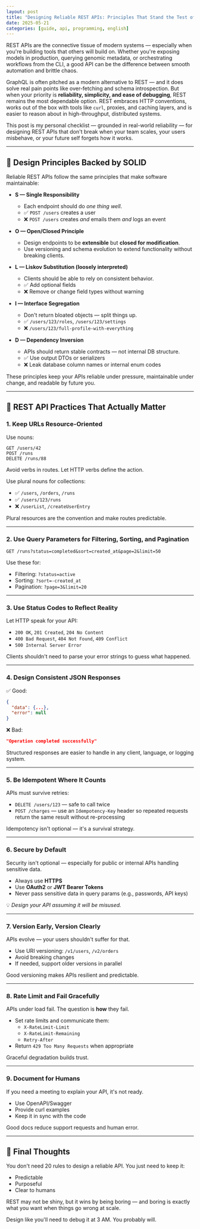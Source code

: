 ```yaml
---
layout: post
title: "Designing Reliable REST APIs: Principles That Stand the Test of Time"
date: 2025-05-21
categories: [guide, api, programming, english]
---
```


REST APIs are the connective tissue of modern systems — especially when you're building tools that others will build on. Whether you're exposing models in production, querying genomic metadata, or orchestrating workflows from the CLI, a good API can be the difference between smooth automation and brittle chaos.

GraphQL is often pitched as a modern alternative to REST — and it does solve real pain points like over-fetching and schema introspection. But when your priority is **reliability, simplicity, and ease of debugging**, REST remains the most dependable option. REST embraces HTTP conventions, works out of the box with tools like `curl`, proxies, and caching layers, and is easier to reason about in high-throughput, distributed systems.

This post is my personal checklist — grounded in real-world reliability — for designing REST APIs that don't break when your team scales, your users misbehave, or your future self forgets how it works.

---

## 🧱 Design Principles Backed by SOLID

Reliable REST APIs follow the same principles that make software maintainable:

- **S — Single Responsibility**  
  - Each endpoint should do *one thing well*.  
  - ✅ `POST /users` creates a user  
  - ❌ `POST /users` creates *and* emails them *and* logs an event

- **O — Open/Closed Principle**  
  - Design endpoints to be **extensible** but **closed for modification**.  
  - Use versioning and schema evolution to extend functionality without breaking clients.

- **L — Liskov Substitution (loosely interpreted)**  
  - Clients should be able to rely on consistent behavior.  
  - ✅ Add optional fields  
  - ❌ Remove or change field types without warning

- **I — Interface Segregation**  
  - Don't return bloated objects — split things up.  
  - ✅ `/users/123/roles`, `/users/123/settings`  
  - ❌ `/users/123/full-profile-with-everything`

- **D — Dependency Inversion** 
  - APIs should return stable contracts — not internal DB structure. 
  - ✅ Use output DTOs or serializers  
  - ❌ Leak database column names or internal enum codes

These principles keep your APIs reliable under pressure, maintainable under change, and readable by future you.

---

## 🔑 REST API Practices That Actually Matter

### 1. Keep URLs Resource-Oriented

Use nouns:

```http
GET /users/42
POST /runs
DELETE /runs/88
```

Avoid verbs in routes. Let HTTP verbs define the action.

Use plural nouns for collections:

- ✅ `/users`, `/orders`, `/runs`  
- ✅ `/users/123/runs`  
- ❌ `/userList`, `/createUserEntry`

Plural resources are the convention and make routes predictable.

---

### 2. Use Query Parameters for Filtering, Sorting, and Pagination

```http
GET /runs?status=completed&sort=created_at&page=2&limit=50
```

Use these for:

- Filtering: `?status=active`
- Sorting: `?sort=-created_at`
- Pagination: `?page=3&limit=20`

---

### 3. Use Status Codes to Reflect Reality

Let HTTP speak for your API:

- `200 OK`, `201 Created`, `204 No Content`
- `400 Bad Request`, `404 Not Found`, `409 Conflict`
- `500 Internal Server Error`

Clients shouldn't need to parse your error strings to guess what happened.

---

### 4. Design Consistent JSON Responses

✅ Good:

```json
{
  "data": {...},
  "error": null
}
```

❌ Bad:

```json
"Operation completed successfully"
```

Structured responses are easier to handle in any client, language, or logging system.

---

### 5. Be Idempotent Where It Counts

APIs must survive retries:

- `DELETE /users/123` — safe to call twice
- `POST /charges` — use an `Idempotency-Key` header so repeated requests return the same result without re-processing

Idempotency isn't optional — it's a survival strategy.

---

### 6. Secure by Default

Security isn't optional — especially for public or internal APIs handling sensitive data.

- Always use **HTTPS**
- Use **OAuth2** or **JWT Bearer Tokens**
- Never pass sensitive data in query params (e.g., passwords, API keys)

💡 _Design your API assuming it will be misused._

---

### 7. Version Early, Version Clearly

APIs evolve — your users shouldn't suffer for that.

- Use URI versioning: `/v1/users`, `/v2/orders`
- Avoid breaking changes
- If needed, support older versions in parallel

Good versioning makes APIs resilient and predictable.

---

### 8. Rate Limit and Fail Gracefully

APIs under load fail. The question is **how** they fail.

- Set rate limits and communicate them:
  - `X-RateLimit-Limit`
  - `X-RateLimit-Remaining`
  - `Retry-After`
- Return `429 Too Many Requests` when appropriate

Graceful degradation builds trust.

---

### 9. Document for Humans

If you need a meeting to explain your API, it's not ready.

- Use OpenAPI/Swagger
- Provide curl examples
- Keep it in sync with the code

Good docs reduce support requests and human error.

---

## 🧠 Final Thoughts

You don't need 20 rules to design a reliable API. You just need to keep it:

- Predictable
- Purposeful
- Clear to humans

REST may not be shiny, but it wins by being boring — and boring is exactly what you want when things go wrong at scale.

Design like you'll need to debug it at 3 AM. You probably will.

